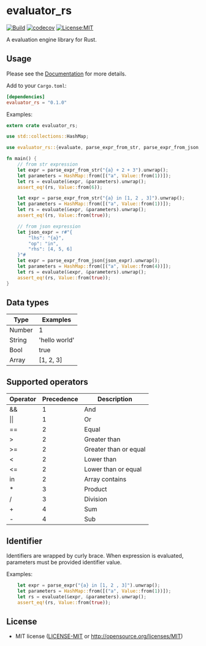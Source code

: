 # evaluator_rs
[![Build](https://github.com/tuyentv96/evaluator_rs/actions/workflows/.test.yml/badge.svg)](https://github.com/tuyentv96/evaluator_rs/actions/workflows/.test.yml) [![codecov](https://codecov.io/gh/tuyentv96/evaluator_rs/branch/master/graph/badge.svg?token=VIyh6tcPDv)](https://codecov.io/gh/tuyentv96/evaluator_rs) [![License:MIT](https://img.shields.io/badge/License-MIT-yellow.svg)](https://opensource.org/licenses/MIT)

A evaluation engine library for Rust.

## Usage

Please see the [Documentation](https://docs.rs/evaluator_rs/) for more details.

Add to your `Cargo.toml`:

```toml
[dependencies]
evaluator_rs = "0.1.0"
```

Examples:

```rust
extern crate evaluator_rs;

use std::collections::HashMap;

use evaluator_rs::{evaluate, parse_expr_from_str, parse_expr_from_json, Value};

fn main() {
    // from str expression
    let expr = parse_expr_from_str("{a} + 2 + 3").unwrap();
    let parameters = HashMap::from([("a", Value::from(1))]);
    let rs = evaluate(&expr, &parameters).unwrap();
    assert_eq!(rs, Value::from(6));

    let expr = parse_expr_from_str("{a} in [1, 2 , 3]").unwrap();
    let parameters = HashMap::from([("a", Value::from(1))]);
    let rs = evaluate(&expr, &parameters).unwrap();
    assert_eq!(rs, Value::from(true));

    // from json expression
    let json_expr = r#"{
        "lhs": "{a}",
        "op": "in",
        "rhs": [4, 5, 6] 
    }"#
    let expr = parse_expr_from_json(json_expr).unwrap();
    let parameters = HashMap::from([("a", Value::from(4))]);
    let rs = evaluate(&expr, &parameters).unwrap();
    assert_eq!(rs, Value::from(true));
}
```

## Data types

| Type | Examples |
|----------|-------------|
| Number | 1 |
| String | 'hello world' |
| Bool | true |
| Array | [1, 2, 3] |

## Supported operators

| Operator | Precedence | Description |
|----------|-------------|-------------|
| && | 1 | And |
| \|\| | 1 | Or |
| == | 2 | Equal |
| > | 2 | Greater than |
| >= | 2 | Greater than or equal |
| < | 2 | Lower than |
| <= | 2 | Lower than or equal |
| in | 2 | Array contains |
| * | 3 | Product |
| / | 3 | Division |
| + | 4 | Sum |
| - | 4 | Sub |

## Identifier

Identifiers are wrapped by curly brace. When expression is evaluated, parameters must be provided identifier value.

Examples:

```rust
    let expr = parse_expr("{a} in [1, 2 , 3]").unwrap();
    let parameters = HashMap::from([("a", Value::from(1))]);
    let rs = evaluate(&expr, &parameters).unwrap();
    assert_eq!(rs, Value::from(true));
```


## License
 * MIT license ([LICENSE-MIT](LICENSE-MIT) or
   http://opensource.org/licenses/MIT)
